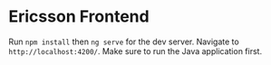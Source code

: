 # Ericsson Frontend

Run `npm install` then `ng serve` for the dev server. Navigate to `http://localhost:4200/`. Make sure to run the Java application first.
